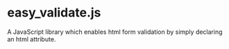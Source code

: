 easy_validate.js
================

A JavaScript library which enables html form validation by simply declaring an html attribute.